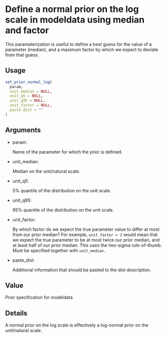 # Define a normal prior on the log scale in modeldata using median and factor

This parameterization is useful to define a best guess for the value of
a parameter (median), and a maximum factor by which we expect to deviate
from that guess.

## Usage

``` r
set_prior_normal_log(
  param,
  unit_median = NULL,
  unit_q5 = NULL,
  unit_q95 = NULL,
  unit_factor = NULL,
  paste_dist = ""
)
```

## Arguments

- param:

  Name of the parameter for which the prior is defined.

- unit_median:

  Median on the unit/natural scale.

- unit_q5:

  5% quantile of the distribution on the unit scale.

- unit_q95:

  95% quantile of the distribution on the unit scale.

- unit_factor:

  By which factor do we expect the true parameter value to differ at
  most from our prior median? For example, `unit_factor = 2` would mean
  that we expect the true parameter to be at most twice our prior
  median, and at least half of our prior median. This uses the two-sigma
  rule-of-thumb. Must be specified together with `unit_median.`

- paste_dist:

  Additional information that should be pasted to the dist description.

## Value

Prior specification for modeldata.

## Details

A normal prior on the log scale is effectively a log-normal prior on the
unit/natural scale.
